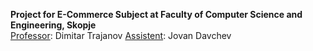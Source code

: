<b>Project for E-Commerce Subject at Faculty of Computer Science and Engineering, Skopje</b></br>
<u>Professor</u>: Dimitar Trajanov
<u>Assistent</u>: Jovan Davchev
